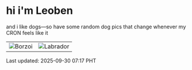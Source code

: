 # hi i'm Leoben

and i like dogs—so have some random dog pics that change whenever my CRON feels like it

|  |  |
|--------|----------|
| ![Borzoi](https://random-dog-vercel.vercel.app/api/random-borzoi?v=1759187852) | ![Labrador](https://random-dog-vercel.vercel.app/api/random-labrador?v=1759187852) |

Last updated: 2025-09-30 07:17 PHT
